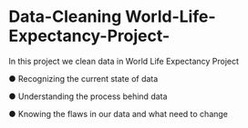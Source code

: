 # Data-Cleaning World-Life-Expectancy-Project-
In this project we clean data in World Life Expectancy Project

●	Recognizing the current state of data

●	Understanding the process behind data

●	Knowing the flaws in our data and what need to change

